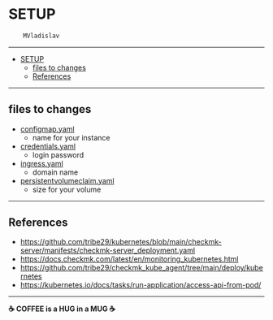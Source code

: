 # SETUP

```sh
    MVladislav
```

---

- [SETUP](#setup)
  - [files to changes](#files-to-changes)
  - [References](#references)

---

## files to changes

- [configmap.yaml](configmap.yaml)
  - name for your instance
- [credentials.yaml](credentials.yaml)
  - login password
- [ingress.yaml](ingress.yaml)
  - domain name
- [persistentvolumeclaim.yaml](persistentvolumeclaim.yaml)
  - size for your volume

---

## References

- <https://github.com/tribe29/kubernetes/blob/main/checkmk-server/manifests/checkmk-server_deployment.yaml>
- <https://docs.checkmk.com/latest/en/monitoring_kubernetes.html>
- <https://github.com/tribe29/checkmk_kube_agent/tree/main/deploy/kubernetes>
- <https://kubernetes.io/docs/tasks/run-application/access-api-from-pod/>

---

**☕ COFFEE is a HUG in a MUG ☕**

